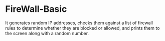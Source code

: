 # FireWall-Basic
It generates random IP addresses, checks them against a list of firewall rules to determine whether they are blocked or allowed, and prints them to the screen along with a random number.
